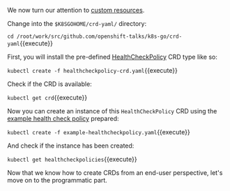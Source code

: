We now turn our attention to [custom resources](https://kubernetes.io/docs/concepts/extend-kubernetes/api-extension/custom-resources/). 

Change into the `$K8SGOHOME/crd-yaml/` directory:

`cd /root/work/src/github.com/openshift-talks/k8s-go/crd-yaml`{{execute}}


First, you will install the pre-defined [HealthCheckPolicy](https://github.com/openshift-talks/k8s-go/blob/master/crd-yaml/healthcheckpolicy-crd.yaml) CRD type like so:

`kubectl create -f healthcheckpolicy-crd.yaml`{{execute}}

Check if the CRD is available:

`kubectl get crd`{{execute}}

Now you can create an instance of this `HealthCheckPolicy` CRD using the [example health check policy](https://github.com/openshift-talks/k8s-go/blob/master/crd-yaml/example-healthcheckpolicy.yaml) prepared:

`kubectl create -f example-healthcheckpolicy.yaml`{{execute}}

And check if the instance has been created:

`kubectl get healthcheckpolicies`{{execute}}

Now that we know how to create CRDs from an end-user perspective, let's move on to the programmatic part.